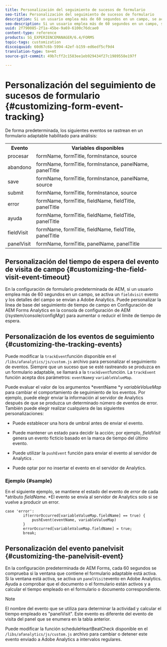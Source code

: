 ```yaml
---
title: Personalización del seguimiento de sucesos de formulario
seo-title: Personalización del seguimiento de sucesos de formulario
description: Si un usuario emplea más de 60 segundos en un campo, se activa un evento de visita de campo y los detalles del campo se envían a Adobe SiteCatalyst.
seo-description: Si un usuario emplea más de 60 segundos en un campo, se activa un evento de visita de campo y los detalles del campo se envían a Adobe SiteCatalyst.
uuid: 2f790085-2f1a-45be-9a69-6100c76dcae0
content-type: reference
products: SG_EXPERIENCEMANAGER/6.4/FORMS
topic-tags: customization
discoiquuid: 60d67c6b-5994-42ef-b159-ed6edf5cf9d4
translation-type: tm+mt
source-git-commit: 49b7cff2c1583ee1eb929434f27c1989558e197f

---
```



# Personalización del seguimiento de sucesos de formulario {#customizing-form-event-tracking}

De forma predeterminada, los siguientes eventos se rastrean en un formulario adaptable habilitado para análisis:

<table> 
 <tbody> 
  <tr> 
   <th>Evento</th> 
   <th>Variables disponibles</th> 
  </tr> 
  <tr> 
   <td>procesar</td> 
   <td>formName, formTitle, formInstance, source</td> 
  </tr> 
  <tr> 
   <td>abandono</td> 
   <td>formName, formTitle, formInstance, panelName, panelTitle</td> 
  </tr> 
  <tr> 
   <td>save</td> 
   <td>formName, formTitle, formInstance, panelName, source</td> 
  </tr> 
  <tr> 
   <td>submit</td> 
   <td>formName, formTitle, formInstance, source</td> 
  </tr> 
  <tr> 
   <td>error</td> 
   <td>formName, formTitle, fieldName, fieldTitle, panelTitle</td> 
  </tr> 
  <tr> 
   <td>ayuda</td> 
   <td>formName, formTitle, fieldName, fieldTitle, panelTitle</td> 
  </tr> 
  <tr> 
   <td>fieldVisit</td> 
   <td>formName, formTitle, fieldName, fieldTitle, panelTitle<br /> </td> 
  </tr> 
  <tr> 
   <td>panelVisit</td> 
   <td>formName, formTitle, panelName, panelTitle</td> 
  </tr> 
 </tbody> 
</table>

## Personalización del tiempo de espera del evento de visita de campo {#customizing-the-field-visit-event-timeout}

En la configuración de formulario predeterminada de AEM, si un usuario emplea más de 60 segundos en un campo, se activa un `fieldvisit` evento y los detalles del campo se envían a Adobe Analytics. Puede personalizar la línea de base del seguimiento de tiempo de campo en Configuración de AEM Forms Analytics en la consola de configuración de AEM (/system/console/configMgr) para aumentar o reducir el límite de tiempo de espera.

## Personalización de los eventos de seguimiento {#customizing-the-tracking-events}

Puede modificar la `trackEvent`función disponible en el `/libs/afanalytics/js/custom.js` archivo para personalizar el seguimiento de eventos. Siempre que un suceso que se esté rastreando se produzca en un formulario adaptable, se llamará a la `trackEvent`función. La `trackEvent` función acepta dos parámetros: `eventName`y `variableValueMap`.

Puede evaluar el valor de los argumentos *eventName *y *variableValueMap* para cambiar el comportamiento de seguimiento de los eventos. Por ejemplo, puede elegir enviar la información al servidor de Analytics después de que se produzca un determinado número de eventos de error. También puede elegir realizar cualquiera de las siguientes personalizaciones:

* Puede establecer una hora de umbral antes de enviar el evento.
* Puede mantener un estado para decidir la acción; por ejemplo, *fieldVisit* genera un evento ficticio basado en la marca de tiempo del último evento.
* Puede utilizar la `pushEvent` función para enviar el evento al servidor de Analytics *.*

* Puede optar por no insertar el evento en el servidor de Analytics.

### Ejemplo {#sample}

En el siguiente ejemplo, se mantiene el estado del evento de *error* de cada *atributo *fieldName*. *El evento se envía al servidor de Analytics solo si se vuelve a producir un error.

```
case 'error':
        if(errorOccurred[variableValueMap.fieldName] == true) {
            pushEvent(eventName, variableValueMap)
        }
        errorOccurred[variableValueMap.fieldName] = true;
        break;
```

## Personalización del evento panelvisit {#customizing-the-panelvisit-event}

En la configuración predeterminada de AEM Forms, cada 60 segundos se comprueba si la ventana que contiene el formulario adaptable está activa. Si la ventana está activa, se activa un `panelVisit`evento en Adobe Analytics. Ayuda a comprobar que el documento o el formulario están activos y a calcular el tiempo empleado en el formulario o documento correspondiente.

>[!NOTE]
>
>El nombre del evento que se utiliza para determinar la actividad y calcular el tiempo empleado es &quot;panelVisit&quot;. Este evento es diferente del evento de visita del panel que se enumera en la tabla anterior.

Puede modificar la función scheduleHeartBeatCheck disponible en el `/libs/afanalytics/js/custom.js` archivo para cambiar o detener este evento enviado a Adobe Analytics a intervalos regulares.
